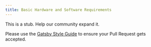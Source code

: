 ```yaml
---
title: Basic Hardware and Software Requirements
---
```


This is a stub. Help our community expand it.

Please use the [Gatsby Style Guide](/contributing/gatsby-style-guide/) to ensure your
Pull Request gets accepted.
